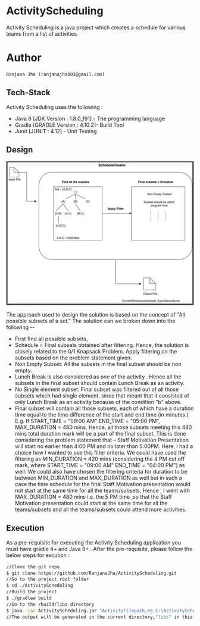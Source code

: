 # ActivityScheduling

Activity Scheduling is a java project which creates a schedule for various teams from a list of activities.

# Author
    Ranjana Jha (ranjanajha003@gmail.com)

## Tech-Stack

Activity Scheduling uses the following :

* Java 8 [JDK Version : 1.8.0_191] - The programming language 
* Gradle [GRADLE Version : 4.10.2]- Build Tool
* Junit [JUNIT : 4.12] - Unit Testing

## Design

![alt text](https://github.com/RanjanaJha/ActivityScheduling/blob/master/Design.png)

The approach used to design the solution is based on the concept of "All possible subsets of a set." The solution can we broken down into the following --
* First find all possible subsets,
* Schedule = Final subsets obtained after filtering. Hence, the solution is closely related to the 0/1 Knapsack Problem.
            Apply filtering on the subsets based on the problem statement given:
* Non Empty Subset: All the subsets in the final subset should be non empty.
* Lunch Break is also considered as one of the activity . Hence all the subsets in the final subset should contain Lunch Break as an activity.
* No Single element subset: Final subset was filtered out of all those subsets which had single element, since that meant that it consisted of only Lunch Break as an activity because of the condition "b" above.
* Final subset will contain all those subsets, each of which have a duration time equal to the time difference of the start and end time (in minutes.)
                    E.g. If START_TIME = "09:00 AM" END_TIME = "05:00 PM”,
                    MAX_DURATION = 480 mins,
                    Hence, all those subsets meeting this 480 mins total duration mark will be a part of the final subset.
                    This is done considering the problem statement that – Staff Motivation Presentation will start no earlier than 4:00 PM and no later than 5:00PM.
                    Here, I had a choice how I wanted to use this filter criteria.
                    We could have used the filtering as MIN_DURATION = 420 mins (considering the 4 PM cut off mark, where START_TIME = "09:00 AM" END_TIME = "04:00 PM”) as well.
                    We could also have chosen the filtering criteria for duration to be between MIN_DURATION and MAX_DURATION as well but in such a case the time schedule for the final Staff Motivation presentation would not start at the same time for all the teams/subsets.
                    Hence , I went with MAX_DURATION = 480 mins i.e. the 5 PM time ,so that the Staff Motivation presentation could start at the same time for all the teams/subsets and all the teams/subsets could attend more activities.


## Execution

As a pre-requisite for executing the Activity Scheduling application you must have gradle 4+ and Java 8+ .
After the pre-requisite, please follow the below steps for excution :

```sh
//Clone the git repo
$ git clone https://github.com/RanjanaJha/ActivityScheduling.git
//Go to the project root folder
$ cd ./ActivityScheduling
//Build the project
$ ./gradlew build
//Go to the /build/libs directory
$ java -jar ActivityScheduling.jar "ActivityFilepath,eg C:\ActivityScheduling\src\main\resources\Activities.txt"
//The output will be generated in the current directory,"libs" in this with naming as schedule_EPOCHSeconds.txt , //eg : schedule_1548790088.txt
```
